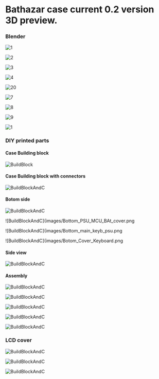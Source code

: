 # Bathazar case current 0.2 version 3D preview. 

### Blender

![1](images/1.jpg)

![2](images/2.jpg)

![3](images/3.jpg)

![4](images/4.jpg)

![20](images/5.jpg)

![7](images/6.jpg)

![8](images/7.jpg)

![9](images/8.jpg)

![1](images/20.JPG)

### DIY printed parts

#### Case Building block

![BuildBlock](images/Build_block.png)

#### Case Building block with connectors

![BuildBlockAndC](images/Const6.r6.png)

#### Botom side

![BuildBlockAndC](images/Botom_PSU_MCU_BAT.png)

![BuildBlockAndC](images/Bottom_PSU_MCU_BAt_cover.png

![BuildBlockAndC](images/Bottom_main_keyb_psu.png

![BuildBlockAndC](images/Botom_Cover_Keyboard.png

#### Side view

![BuildBlockAndC](images/Const12.r12.png)

#### Assembly

![BuildBlockAndC](images/Lap_1.png)

![BuildBlockAndC](images/Lap_2.png)

![BuildBlockAndC](images/Lap_3.png)

![BuildBlockAndC](images/Lap_4.png)

![BuildBlockAndC](images/Lap_5.png)

### LCD cover

![BuildBlockAndC](images/Lcdcoverexpl.png)

![BuildBlockAndC](images/Screen_holder.png)

![BuildBlockAndC](/pictures/full_case.png)
